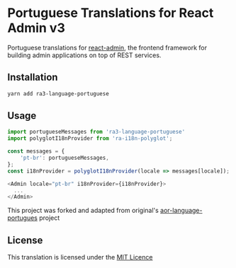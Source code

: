 # Portuguese Translations for React Admin v3

Portuguese translations for [react-admin](https://github.com/marmelab/react-admin), the frontend framework for building admin applications on top of REST services.

## Installation

```sh
yarn add ra3-language-portuguese
```

## Usage

```js
import portugueseMessages from 'ra3-language-portuguese'
import polyglotI18nProvider from 'ra-i18n-polyglot';

const messages = {
    'pt-br': portugueseMessages,
};
const i18nProvider = polyglotI18nProvider(locale => messages[locale]);

<Admin locale="pt-br" i18nProvider={i18nProvider}>
  ...
</Admin>
```

This project was forked and adapted from original's [aor-language-portugues](https://github.com/movibe/aor-language-portugues) project
## License
This translation is licensed under the [MIT Licence](LICENSE)